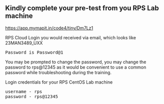 ## Kindly complete your pre-test from you RPS Lab machine
https://app.mymapit.in/code4/tiny/Dm7Lz1

RPS Cloud Login you would received via email, which looks like 23MAN3489_UXX
<pre>
Password is Password@1
</pre>
You may be prompted to change the password, you may change the password to rps@12345 as it would be convenient to use a common password while troubleshooting during the training.

Login credentials for your RPS CentOS Lab machine
<pre>
username - rps
password - rps@12345
</pre>
